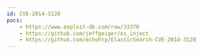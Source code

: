 ```yaml
---
id: CVE-2014-3120
pocs:
    - https://www.exploit-db.com/raw/33370
    - https://github.com/jeffgeiger/es_inject
    - https://github.com/echohtp/ElasticSearch-CVE-2014-3120
---
```

